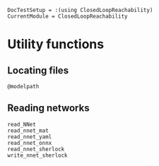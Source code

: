 ```@meta
DocTestSetup = :(using ClosedLoopReachability)
CurrentModule = ClosedLoopReachability
```

# Utility functions

## Locating files

```@docs
@modelpath
```

## Reading networks

```@docs
read_NNet
read_nnet_mat
read_nnet_yaml
read_nnet_onnx
read_nnet_sherlock
write_nnet_sherlock
```
